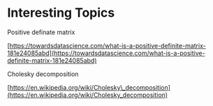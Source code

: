 # Interesting Topics

Positive definate matrix

[https://towardsdatascience.com/what-is-a-positive-definite-matrix-181e24085abd](https://towardsdatascience.com/what-is-a-positive-definite-matrix-181e24085abd)

Cholesky decomposition

[https://en.wikipedia.org/wiki/Cholesky\_decomposition](https://en.wikipedia.org/wiki/Cholesky_decomposition)

